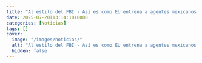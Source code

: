 ```yaml
---
title: "Al estilo del FBI - Así es como EU entrena a agentes mexicanos para destruir a los cárteles desde adentro"
date: 2025-07-20T13:14:10+0000
categories: [Noticias]
tags: []
cover:
  image: "/images/noticias/"
  alt: "Al estilo del FBI - Así es como EU entrena a agentes mexicanos para destruir a los cárteles desde adentro"
  hidden: false
---
```



